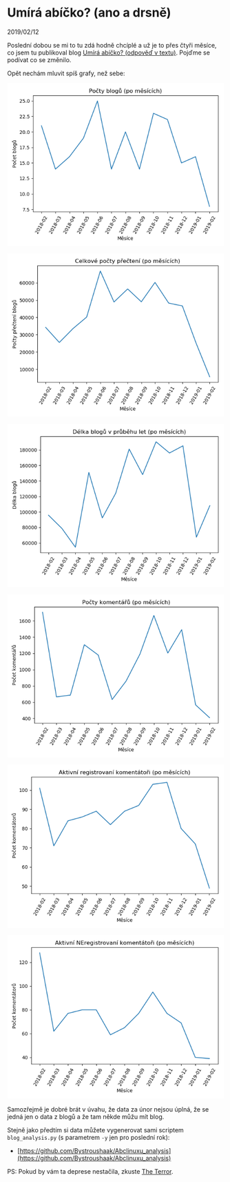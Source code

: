 # Umírá abíčko? (ano a drsně)

2019/02/12

Poslední dobou se mi to tu zdá hodně chcíplé a už je to přes čtyři měsíce, co jsem tu publikoval blog [Umírá abíčko? (odpověď v textu)](/blog/bystroushaak/2018/10/umira-abicko-odpoved-v-textu). Pojďme se podívat co se změnilo.

Opět nechám mluvit spíš grafy, než sebe:

![](number_of_blogs_in_months-149a7e7d-4ee0-46e8-b676-b8dad9b83cf1.png)

![](read_counter_in_months-0effacbd-963c-4eec-bf80-d37b17354adb.png)

![](length_of_blogs_in_months-69b02f87-8dd0-4625-ac81-4b6418553621.png)

![](number_of_comments_in_months-ff81bba1-e1d1-484c-a32d-fd0a6fb4d5b5.png)

![](number_of_registered_people_in_months-d0d08652-00f6-4793-9c4f-b39dcf7df672.png)

![](number_of_unregistered_people_in_months-43362af4-e985-4edf-b8c1-70cdf6a8b791.png)

Samozřejmě je dobré brát v úvahu, že data za únor nejsou úplná, že se jedná jen o data z blogů a že tam někde můžu mít blog.

Stejně jako předtím si data můžete vygenerovat sami scriptem `blog_analysis.py` (s parametrem `-y` jen pro poslední rok):

- [https://github.com/Bystroushaak/Abclinuxu_analysis](https://github.com/Bystroushaak/Abclinuxu_analysis)

PS: Pokud by vám ta deprese nestačila, zkuste [The Terror](https://www.csfd.cz/film/497379-the-terror/prehled/).
